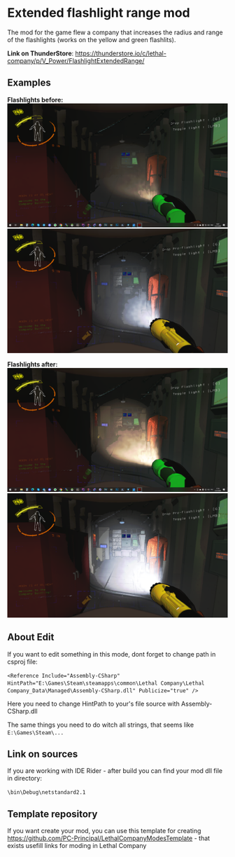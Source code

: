 # Extended flashlight range mod

The mod for the game flew a company that increases the radius and range of the flashlights (works on the yellow and green flashlits).

**Link on ThunderStore**: https://thunderstore.io/c/lethal-company/p/V_Power/FlashlightExtendedRange/

## Examples

**Flashlights before:**
![Flashlight_before_patch](https://github.com/PC-Principal/extended_flashlight_range/blob/master/images/before_patch.png)
![Pro Flashlight_before_patch](https://github.com/PC-Principal/extended_flashlight_range/blob/master/images/before_patch_pro.png)

**Flashlights after:**
![Flashlight_after_patch](https://github.com/PC-Principal/extended_flashlight_range/blob/master/images/patched.png)
![Pro Flashlight_after_patch](https://github.com/PC-Principal/extended_flashlight_range/blob/master/images/patched_pro.png)

## About Edit

If you want to edit something in this mode, dont forget to change path in csproj file:

`<Reference Include="Assembly-CSharp" HintPath="E:\Games\Steam\steamapps\common\Lethal Company\Lethal Company_Data\Managed\Assembly-CSharp.dll" Publicize="true" />`

Here you need to change HintPath to your's file source with Assembly-CSharp.dll

The same things you need to do witch all strings, that seems like `E:\Games\Steam\...`


## Link on sources

If you are working with IDE Rider - after build you can find your mod dll file in directory: 

`\bin\Debug\netstandard2.1`

## Template repository

If you want create your mod, you can use this template for creating https://github.com/PC-Principal/LethalCompanyModesTemplate - that exists usefill links for moding in Lethal Company
